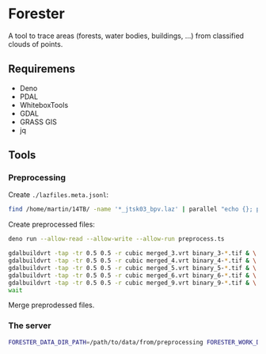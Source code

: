 # Forester

A tool to trace areas (forests, water bodies, buildings, ...) from classified clouds of points.

## Requiremens

- Deno
- PDAL
- WhiteboxTools
- GDAL
- GRASS GIS
- jq

## Tools

### Preprocessing

Create `./lazfiles.meta.jsonl`:

```bash
find /home/martin/14TB/ -name '*_jtsk03_bpv.laz' | parallel "echo {}; pdal info --summary {} | jq -c" > lazfiles.meta.jsonl
```

Create preprocessed files:

```bash
deno run --allow-read --allow-write --allow-run preprocess.ts
```

```bash
gdalbuildvrt -tap -tr 0.5 0.5 -r cubic merged_3.vrt binary_3-*.tif & \
gdalbuildvrt -tap -tr 0.5 0.5 -r cubic merged_4.vrt binary_4-*.tif & \
gdalbuildvrt -tap -tr 0.5 0.5 -r cubic merged_5.vrt binary_5-*.tif & \
gdalbuildvrt -tap -tr 0.5 0.5 -r cubic merged_6.vrt binary_6-*.tif & \
gdalbuildvrt -tap -tr 0.5 0.5 -r cubic merged_9.vrt binary_9-*.tif & \
wait
```

Merge preprodessed files.

### The server

```bash
FORESTER_DATA_DIR_PATH=/path/to/data/from/preprocessing FORESTER_WORK_DIR=./work FORESTER_PORT=8085 deno run --allow-read --allow-write --allow-net --allow-run --allow-env server.ts
```
